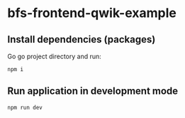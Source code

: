 # bfs-frontend-qwik-example

## Install dependencies (packages)
Go go project directory and run:
```
npm i
```


## Run application in development mode
```
npm run dev
```